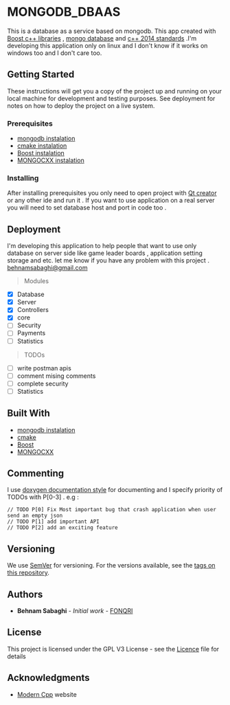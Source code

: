 # MONGODB_DBAAS

This is a database as a service based on mongodb.
This app created with [Boost c++ libraries](https://www.boost.org/) , [mongo database](https://www.mongodb.com/) and [c++ 2014 standards](https://en.wikipedia.org/wiki/C%2B%2B14) .I'm developing this application only on linux and I don't know if it works on windows too and I don't care too. 

## Getting Started

These instructions will get you a copy of the project up and running on your local machine for development and testing purposes. See deployment for notes on how to deploy the project on a live system.

### Prerequisites

* [mongodb  instalation](https://docs.mongodb.com/manual/administration/install-on-linux/)
* [cmake    instalation](https://cmake.org/install/)
* [Boost    instalation](https://www.boost.org/doc/libs/1_61_0/more/getting_started/unix-variants.html)
* [MONGOCXX instalation](http://mongodb.github.io/mongo-cxx-driver/mongocxx-v3/installation/)

### Installing

After installing prerequisites you only need to open project with [Qt creator](http://doc.qt.io/qtcreator/) or any other ide and run it . If you want to use application on a real server you will need to set database host and port in code too .

## Deployment

I'm developing this application to help people that want to use only database on server side like game leader boards , application setting storage and etc.
let me know if you have any problem with this project .
behnamsabaghi@gmail.com



> Modules
- [x] Database
- [x] Server
- [x] Controllers
- [x] core
- [ ] Security
- [ ] Payments
- [ ] Statistics

>TODOs
- [ ] write postman apis
- [ ] comment mising comments
- [ ] complete security
- [ ] Statistics

## Built With

* [mongodb instalation](https://docs.mongodb.com/)
* [cmake](https://cmake.org/documentation/)
* [Boost](https://www.boost.org/doc/)
* [MONGOCXX](http://mongodb.github.io/mongo-cxx-driver/)

## Commenting

I use [doxygen documentation style](http://doxygen.nl/manual.html) for documenting and I specify priority of TODOs with P[0-3] . e.g :

```
// TODO P[0] Fix Most important bug that crash application when user send an empty json
// TODO P[1] add important API
// TODO P[2] add an exciting feature 
```

## Versioning

We use [SemVer](http://semver.org/) for versioning. For the versions available, see the [tags on this repository](https://github.com/FONQRI/UCCP_Server/tags). 

## Authors

* **Behnam Sabaghi** - *Initial work* - [FONQRI](https://github.com/FONQRI)


## License

This project is licensed under the GPL V3  License - see the [Licence](LICENSE) file for details

## Acknowledgments

* [Modern Cpp](http://moderncpp.ir/) website 



